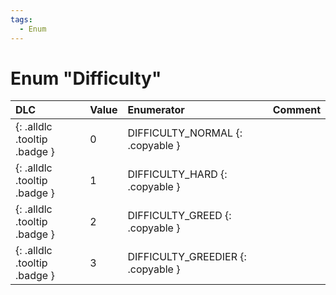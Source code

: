 ```yaml
---
tags:
  - Enum
---
```

# Enum "Difficulty"
|DLC|Value|Enumerator|Comment|
|:--|:--|:--|:--|
|[ ](#){: .alldlc .tooltip .badge }|0 |DIFFICULTY_NORMAL {: .copyable } |  |
|[ ](#){: .alldlc .tooltip .badge }|1 |DIFFICULTY_HARD {: .copyable } |  |
|[ ](#){: .alldlc .tooltip .badge }|2 |DIFFICULTY_GREED {: .copyable } |  |
|[ ](#){: .alldlc .tooltip .badge }|3 |DIFFICULTY_GREEDIER {: .copyable } |  |